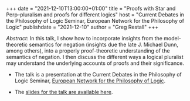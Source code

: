 +++
date = "2021-12-10T13:00:00+01:00"
title = "Proofs with Star and Perp&ndash;pluralism and proofs for different logics"
host = "Current Debates in the Philosophy of Logic Seminar, European Network for the Philosophy of Logic"
publishdate = "2021-12-10"
author = "Greg Restall"
+++

*Abstract*: In this talk, I show how to incorporate insights from the model-theoretic semantics for negation (insights due the late J. Michael Dunn, among others), into a properly proof-theoretic understanding of the semantics of negation. I then discuss the different ways a logical pluralist may understand the underlying accounts of proofs and their significance. 

* The talk is a presentation at the Current Debates in the Philosophy of Logic Seminar, [European Network for the Philosophy of Logic](https://euphilo.net/events/).

* The [slides for the talk are available here](/slides/proofs-with-star-and-perp.pdf).